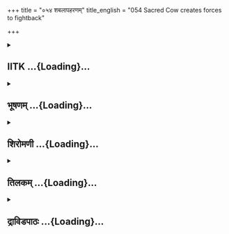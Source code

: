 +++
title = "०५४ शबलापहरणम्"
title_english = "054 Sacred Cow creates forces to fightback"

+++
<div caption="श्रीराम-हरिसीताराममूर्ति-घनपाठिभ्यां वचनम्" class="audioEmbed" src="https://archive.org/download/Ramayana-recitation-Sriram-harisItArAmamUrti-Ghanapaati-v2/Kanda_1/Kanda_1_BK-054-Shabala_Paharanam.mp3"></div>

<div class="js_include collapsed" newlevelforh1="2" title="IITK" unfilled url="/purANam/rAmAyaNam/audIchya-pAThaH/iitk/1_bAlakANDam/04-mithilAyAtrA/04-vishvAmitra-kathA/054_shabalApaharaNam.md">
<details><summary><h2>IITK ...{Loading}...</h2></summary>

Viswamitra attempts to take Kamadhenu by force--Kamadhenu creates hordes
of



### श्लोकः
#### मूलम्
warriors -- the army of Viswamitra gets killed.]  
कामधेनुं वसिष्ठोऽपि यदा न त्यज्यते मुनिः।  
तदास्य शबलां राम विश्वामित्रोऽन्वकर्षत॥1.54.1॥

#### शब्दार्थः
राम O Rama, वसिष्ठः मुनिः अपि sage Vasishta also, कामधेनुम् wishfulfilling cow, यदा when, न त्यज्यते did not leave, तदा then, विश्वामित्रः Visvamitra, शबलां Sabala, अन्वकर्षत pulled.

#### आङ्ग्लानुवादः
"O Rama when sage Vasishta did not consent to part with the wishfulfilling cow, Viswamitra dragged Sabala by force.



### श्लोकः
#### मूलम्
नीयमाना तु शबला राम राज्ञा महात्मना।  
दुःखिता चिन्तयामास रुदन्ती शोककर्शिता॥1.54.2॥

#### शब्दार्थः
राम O Rama, महात्मना by the magnanimous, राज्ञा (by) king, नीयमाना being carried away, शबला Sabala, दुःखिता distressed, शोककर्शिता emaciated by sorrow, रुदन्ती weeping, चिन्तयामास reflected.

#### आङ्ग्लानुवादः
O Rama when she was being taken away by the powerful king the distressed Sabala thus reflected choked with sorrow"ः



### श्लोकः
#### मूलम्
परित्यक्ता वसिष्ठेन किमहं सुमहात्मना।  
याहं राजभटैर्दीना ह्रियेय भृशदुःखिता॥1.54.3॥

#### शब्दार्थः
दीना evoking pity, भृश दुःखिता greatly distressed, या अहम् I, राजभटैः by the attendants of king, ह्रियेय carried away, अहम् I, महात्मना magnanimous, वसिष्ठेन by Vasishta, परित्यक्ता  किम् have been abndoned?.

#### आङ्ग्लानुवादः
"I am being carried away by attendants of the king in this greatly distressed and pitiable condition. Have I been abandoned by the magnanimous Vasishta?



### श्लोकः
#### मूलम्
किं मयाऽपकृतं तस्य महर्षेर्भावितात्मनः।  
यन्मामनागसं भक्तामिष्टां त्यजति धार्मिकः॥1.54.4॥

#### शब्दार्थः
धार्मिकः pious, अनागसम् innocent, भक्ताम् devoted, इष्टाम् beloved, माम् me, यत् त्यजति is forsaking, भावितात्मनः having purified soul, तस्य महर्षेः for that maharshi, मया by me, किम् what, अपकृतम् harm has been done?

#### आङ्ग्लानुवादः
What harm have I done to the pious maharshi, a compassionate soul? Why does he  forsake me, his auspicious one, despite my innocence and devotion"?



### श्लोकः
#### मूलम्
इति सा चिन्तयित्वा तु विनिश्श्वस्य पुनःपुनः।  
निर्धूय तांस्तदा भृत्यान् शतशश्शत्रुसूदन ।  
जगामानिलवेगेन पादमूलं महात्मनः॥1.54.5॥

#### शब्दार्थः
शत्रुसूदन O Destroyer of enemies, Rama, सा she, इति thus, चिन्तयित्वा thinking, पुनः पुनः frequently, विनिःश्वस्य sighing, तदा then, तान् those, शतशः in hundreds, भृत्यान् attendants, निर्धूय shaking, अनिलवेगेन with the speed of wind, महात्मनः illustrious Vasishta's, पादमूलम् towards his feet, जगाम went.

#### आङ्ग्लानुवादः
"O Destroyer of enemies thus thinking and repeatedly sighing, that cow shook off those attendants who were in hundreds and ran towards the feet of the illustrious Vasishta with the speed of the wind.



### श्लोकः
#### मूलम्
शबला सा रुदन्ती च क्रोशन्ती चेदमब्रवीत्।  
वसिष्ठस्याग्रतस्स्थित्वा मेघदुन्दुभिराविणी॥1.54.6॥

#### शब्दार्थः
सा शबला that Sabala, रुदन्ती च weeping, क्रोशन्ती च moaning, वसिष्ठस्य Vasishta's, अग्रतः in front of, स्थित्वा standing, मेघदुन्दुभिराविणी roaring like the thunder and kettle drum, इदम् this, अब्रवीत् said.

#### आङ्ग्लानुवादः
Lowing and moaning, standing before Vasishta, roaring like thunder and of kettledrum, Sabala saidः



### श्लोकः
#### मूलम्
भगवन् किं परित्यक्ता त्वयाऽहं ब्रह्मणस्सुत।  
यस्माद्राजभृता मां हि नयन्ते त्वत्सकाशतः॥1.54.7॥

#### शब्दार्थः
ब्रह्मणः Brahma's, सुत son, भगवन् O Venerable one, अहम् I, त्वया by you, परित्यक्ता किम् abandoned?, यस्मात् for what reason, राजभृताः servants of king, त्वत्सकाशतः from your presence, माम् me, नयन्ते हि carrying me.

#### आङ्ग्लानुवादः
"O Brahma's son O Venerable one you have abandoned me? For what reason the servants of the king are taking me away from you"?



### श्लोकः
#### मूलम्
एवमुक्तस्तु ब्रह्मर्षिरिदं वचनमब्रवीत्।  
शोकसन्तप्तहृदयां स्वसारमिव दुःखिताम्॥1.54.8॥

#### शब्दार्थः
एवम् in this manner, उक्तः having been spoken by (Sabala), ब्रह्मर्षिः Brahmarshi, शोकसन्तप्तहृदयां (addressing Sabala whose) heart is afflicted with sorrow, दुःखिताम् distressed, स्वसारमिव like to a sister, इदम् this, वचनम् word, अब्रवीत् spoke.

#### आङ्ग्लानुवादः
Addressed thus, Bramharshi said to Sabala, like to  a sister whose heart is afflicted with sorrowः



### श्लोकः
#### मूलम्
न त्वां त्यजामि शबले नापि मेऽपकृतं त्वया।  
एष त्वां नयते राजा बलोन्मत्तो महाबलः॥1.54.9॥

#### शब्दार्थः
शबले O Sabala, त्वाम् you, न त्यजामि not forsaking, त्वया by you, न अपकृतमपि no harm has been done, महाबलः highly powerful, एषः राजा king, मत्तः from me, बलात् forcibly, त्वाम् you, नयते is carrying.

#### आङ्ग्लानुवादः
"O Sabala I am not forsaking you. You have done me no harm. This highly powerful king is forcibly carrying you away from me.



### श्लोकः
#### मूलम्
न हि तुल्यं बलं मह्यं राजा त्वद्य विशेषतः।  
बली राजा क्षत्रियश्च पृथिव्याः पतिरेव च॥1.54.10॥

#### शब्दार्थः
मह्यम् for me, बलम् power, तुल्यम् equal to him, न हि not, अद्य today, विशेषतः especially, राजा तु is king, राजा being king, बली powerful, क्षत्रियश्च also warrior, पृथिव्याः for the earth, पतिरेव च is also the lord.

#### आङ्ग्लानुवादः
I am no match for his strength, especially he is a king. Being king, he is a warrior, powerful and lord of the earth.



### श्लोकः
#### मूलम्
इयमक्षौहिणी पूर्णा सवाजिरथसङ्कुला।  
हस्तिध्वजसमाकीर्णा तेनासौ बलवत्तरः॥1.54.11॥

#### शब्दार्थः
सवाजिरथसङ्कुला crowded with horses yoked to chariots, हस्तिध्वजसमाकीर्णा surrounded by elephants and banners, इयम् this, अक्षौहिणी Akshauhini, पूर्णा is filled, तेन for that reason, असौ this (king ), बलवत्तरः is mighty.

#### आङ्ग्लानुवादः
He has an entire akshauhini composed of horses, chariots, elephants and banners. Hence he is stonger".



### श्लोकः
#### मूलम्
एवमुक्ता वसिष्ठेन प्रत्युवाच विनीतवत्।  
वचनं वचनज्ञा सा ब्रह्मर्षिममितप्रभम्॥1.54.12॥

#### शब्दार्थः
वसिष्ठेन by Vasishta, एवम् in this way, उक्ता spoken, वचनज्ञा knowledgeable in words, सा that cow, अमितप्रभम् immeasurable power, ब्रह्मर्षिम् addressing brahmarshi, वचनम् words, विनीतवत् with humility, प्रत्युवाच replied.

#### आङ्ग्लानुवादः
To these words of  brahmarshi Vasishta armed with immeasurable power, Sabala, who knew the use of words, replied with humilityः



### श्लोकः
#### मूलम्
न बलं क्षत्रियस्याहुर्ब्राह्मणो बलवत्तरः।  
ब्रह्मन् ब्रह्मबलं दिव्यं क्षत्रात्तु बलवत्तरम्॥1.54.13॥

#### शब्दार्थः
क्षत्रियस्य the strength of a Kshatriya, बलम् strength, न आहुः do not speak (in high    esteem), ब्राह्मणः Brahmin, बलवत्तरः possesses greater strength, ब्रह्मन् O Best of Brahmins, क्षत्रात् greater than the strength of a Kshatriya, ब्रह्मबलम् the strength of a Brahmin, दिव्यम् is divine, बलवत्तरम् greater.

#### आङ्ग्लानुवादः
"O Best of brahmins it is held that the strength of a kshatriya is no greater than a brahmin's. A brahmin possesses great strength his strength is divine. It is greater than that of a kshatriya.



### श्लोकः
#### मूलम्
अप्रमेयबलं तुभ्यं न त्वया बलवत्तरः।  
विश्वामित्रो महावीर्यस्तेज स्तव दुरासदम्॥1.54.14॥

#### शब्दार्थः
तुभ्यम् for you, अप्रमेयबलम् immeasurable power, महावीर्यः highly valourous, विश्वामित्रः Visvamitra, त्वया more than you, बलवत्तरः न is not great in strength, तव your, तेजः splendour, दुरासदम् cannot be reached.

#### आङ्ग्लानुवादः
Your power is immeasurable. Even though highly valiant, Viswamitra is not greater than you in strength. Your power is unequalled.



### श्लोकः
#### मूलम्
नियुङ्क्ष्व मां महाभाग त्वद्ब्रह्मबलसम्भृताम्।  
तस्य दर्पबलं यत्तन्नाशयामि दुरात्मनः॥1.54.15॥

#### शब्दार्थः
महाभाग O Highly fortunate one, त्वद्ब्रह्मबलसम्भृताम् possessed of your brahminic power, माम् me, नियुङ्क्ष्व command, दुरात्मनः of the wickedminded, तस्य his, यत् which, दर्पबलम् insolent power, तत् that one, नाशयामि I will destroy.

#### आङ्ग्लानुवादः
O Highly fortunate one I am possessed of your brahminic power. Command me. I will destroy the insolent and power of that wickedminded one.



### श्लोकः
#### मूलम्
इत्युक्तस्तु तया राम वसिष्ठस् सुमहायशाः।  
सृजस्वेति तदोवाच बलं परबलार्दनम्॥1.54.16॥

#### शब्दार्थः
राम O Rama, तया by her, इति thus, उक्तः spoken, महायशाः highly glorious, वसिष्ठः Vasishta, तदा then, परबलार्दनम् tormenting the power of enemies, बलम् army, सृजस्व create, इति thus, उवाच said.

#### आङ्ग्लानुवादः
O Rama to this, glorious Vasishta repliedः "Create an army capable of crushing the enemy power.



### श्लोकः
#### मूलम्
तस्य तद्वचनं श्रुत्वा सुरभिस्साऽसृजत्तदा॥1.54.17॥  
तस्या हुम्भारवोत्सृष्टाः पप्लवाश्शतशो नृप।  
नाशयन्ति बलं सर्वं विश्वामित्रस्य पश्यतः॥1.54.18॥

#### शब्दार्थः
तस्य his, तत् वचनम् this word, श्रुत्वा having heard, सा that, सुरभिः Kamadhenu, तदा then, असृजत् created (army), नृप O Rama, तस्याः that Kamadhenu's, हुम्भारवोत्सृष्टाः from the sound of 'Humbha' uttered by her, पप्लवाः paplavas, शतशः in hundreds, विश्वामित्रस्य  Viswamitra, पश्यतः while seeing, सर्वम् entire, बलम् army, नाशयन्ति destroyed.

#### आङ्ग्लानुवादः
Hearing his words Kamadhenu created an army. O Rama her lowing brought into being Paplavas in hundreds who destroyed the entire army of Viswamitra, while he looked on helplessly.



### श्लोकः
#### मूलम्
बलं भग्नं ततो दृष्ट्वा रथेनाक्रम्य कौशिकः।  
स राजा परमक्रुद्धो रोषविस्फारितेक्षणः।  
पप्लवान्नाशयामास शस्त्रैरुच्चावचैरपि॥1.54.19॥

#### शब्दार्थः
ततः thereafter, सः राजा that king, कौशिकः Visvamitra, भग्नम् destroyed, बलम् army, दृष्ट्वा having seen, परमक्रुद्धः exceedingly enraged, रोषविस्फारितेक्षणः his eyes expanded with anger, रथेन with chariot, आक्रम्य having occupied, उच्चावचैः अपि which were also of various kinds, शस्त्रैः with weapons, पप्लवान् Paplavas, नाशयामास destroyed.

#### आङ्ग्लानुवादः
Thereafter the king (Viswamitra), having seen his army thus routed, flew into a fury.  
Wideeyed with anger, he sat in his chariot and destoyed the Paplavas with various kinds of weapons.



### श्लोकः
#### मूलम्
विश्वामित्रार्दितान् दृष्ट्वा पप्लवाञ्छतशस्तदा।  
भूय एवासृजत्कोपाच्छकान् यवनमिश्रितान्॥1.54.20॥

#### शब्दार्थः
विश्वामित्रार्दितान् afflicted by Visvamitra, शतशः hundreds of, पप्लवान् Papalavas, दृष्ट्वा having seen, तदा then, कोपात् out of anger, भूय एव again, यवनमिश्रितान् mixed with Yavanas, शकान् Sakas, असृजत् created.

#### आङ्ग्लानुवादः
Having seen hundreds of Paplavas crushed by Viswamitra, once again she created out of anger. Sakas mixed with Yavanas.



### श्लोकः
#### मूलम्
तैरासीत् संवृता भूमि श्शकैर्यवनमिश्रितैः।  
प्रभावद्भिर्महावीर्यैर्हेमकिञ्जल्कसन्निभैः॥1.54.21॥

#### शब्दार्थः
प्रभावद्भिः by those possessing splendour, महावीर्यैः supreme valour, हेमकिञ्चल्कसन्निभैः resembling golden filaments, यवनमिश्रितैः mixed with Yavanas, शकैः Sakas, भूमिः earth, संवृता आसीत् covered with.

#### आङ्ग्लानुवादः
Sakas mixed with Yavanas, resembling golden filaments possessing brilliance and supreme bravery, covered the earth.



### श्लोकः
#### मूलम्
दीर्घासिपट्टिशधरैःमवर्णाम्बरावृतैः।  
निर्दग्धं तद्बलं सर्वं प्रदीप्तैरिव पावकैः॥1.54.22॥

#### शब्दार्थः
दीर्घासिपट्टिशधरैः armed with long swords and lances, हेमवर्णाम्बरावृतैः by those clad in yellow apparel (by Sakas and Yavanass), प्रदीप्तैः flaming, पावकैरिव like fire, तत् that, सर्वम् entire, बलम् army, निर्दग्धम् was consumed.

#### आङ्ग्लानुवादः
Sakas and Yavanas, armed with swords and lances, clad in yellow apparel, looking  like flaming fire destroyed the entire army.



### श्लोकः
#### मूलम्
ततोऽस्त्राणि महातेजा विश्वामित्रो मुमोच ह।  
तैस्तैर्यवनकाम्भोजाः पप्लवाश्चाकुलीकृताः॥1.54.23॥

#### शब्दार्थः
ततः thereafter, महातेजाः most brilliant, विश्वामित्रः Visvamitra, अस्त्राणि weapons, मुमोच ह released, तैस्तैः with those weapons, यवनकाम्भोजाः Yavana, Kambhojas, पप्लवाश्च Paplavas, अकुलीकृताः were tormented.

#### आङ्ग्लानुवादः
Thereafter, most brilliant Viswamitra released weapons. With these weapons, the Yavanas, Kambhojas and Paplavas were scattered".  

### समाप्तिः
 श्रीमद्रामायणे वाल्मीकीय आदिकाव्ये बालकाण्डे चतुष्पञ्चाशस्सर्गः॥  
Thus ends the fiftyfourth sarga of Balakanda of the holy Ramayana the first epic composed by sage Valmiki.

</details>
</div>
<div class="js_include collapsed" newlevelforh1="2" title="भूषणम्" unfilled url="/purANam/rAmAyaNam/audIchya-pAThaH/TIkA/bhUShaNa_iitk/1_bAlakANDam/04-mithilAyAtrA/04-vishvAmitra-kathA/054_shabalApaharaNam.md">
<details><summary><h2>भूषणम् ...{Loading}...</h2></summary>



कामधेनुं वसिष्ठो ऽपि यदा न त्यजते मुनिः ।  

तदास्य शबलां राम विश्वामित्रो ऽन्वकर्षत  ॥  १।५४।१  ॥   

नीयमाना तु शबला राम राज्ञा महात्मना ।  

दुःखिता चिन्तयामास रुदन्ती शोककर्शिता  ॥  १।५४।२  ॥   

अथ
बलात्कारकुपितवसिष्ठप्रहितकामधेनोर्बलसृष्टिश्चतुःपञ्चाशे--कामधेनुमित्यादिदशकम्
 ॥  १।५४।१,२  ॥   

  

परित्यक्ता वसिष्ठेन किमहं सुमहात्मना ।  

या ऽहं राजभटैर्दीना ह्रियेयं भृशदुःखिता  ॥  १।५४।३  ॥   

किं मया ऽपकृतं तस्य महर्षेर्भावितात्मनः ।  

यन्मामनागसं भक्तामिष्टां त्यजति धार्मिकः  ॥  १।५४।४  ॥   

निर्द्धूय तांस्तदा भृत्यान् शतशः शत्रुसूदन ।  

जगामानिलवेगेन पादमूलं महात्मनः  ॥  १।५४।५  ॥   

ह्रियेयम्, कर्मणि सम्प्रश्ने लिङ् । कथमपि ह्रियेयमित्यर्थः । भृशदुःखिता
भृशं दुःखिता । वृत्तिविषये मकारलोपो भृशमादिमान्ताव्ययस्येष्यते  ॥ 
१।५४।३५  ॥   

  

शबला सा रुदन्ती च क्रोशन्ती चेदमब्रवीत् ।  

वसिष्ठस्याग्रतः स्थित्वा मेघदुन्दुभिराविणी  ॥  १।५४।६  ॥   

क्रोशन्ती आर्तस्वरं कुर्वन्ती  ॥  १।५४।६  ॥   

  

भगवन् किं परित्यक्ता त्वयाहं ब्रह्मणः सुत ।  

यस्माद्राजभृता मां हि नयन्ते त्वत्सकाशतः  ॥  १।५४।७  ॥   

एवमुक्तस्तु ब्रह्मर्षिरिदं वचनमब्रवीत् ।  

शोकसन्तप्तहृदयां स्वसारमिव दुःखिताम्  ॥  १।५४।८  ॥   

राजभृताः राजभटाः । त्वत्सकाशतः त्वत्समीपतः  ॥  १।५४।७,८  ॥   

  

न त्वां त्यजामि शबले नापिमे ऽपकृतं त्वया ।  

एष त्वां नयते राजा बलान्मत्तो महाबलः  ॥  १।५४।९  ॥   

मत्तः मत्सकाशात्  ॥  १।५४।९  ॥   

  

न हि तुल्यं बलं मह्यं राजा त्वद्य विशेषतः ।  

बली राजा क्षत्रियश्च पृथिव्याः पतिरेव च  ॥  १।५४।१०  ॥   

मह्यं मम । तर्हि तपोबलेन किमिति न दण्ड्यते ? तत्राह राजा त्वद्य विशेषत
इति । राजा तपोबलेन न दण्ड्य इत्यर्थः  ॥  १।५४।१०  ॥   

  

इयमक्षौहिणी पूर्णा सवाजिरथसङ्कुला ।  

हस्तिध्वजसमाकीर्णा तेनासौ बलवत्तरः  ॥  १।५४।११  ॥   

एवमुक्ता वसिष्ठेन प्रत्युवाच विनीतवत् ।  

वचनं वचनज्ञा सा ब्रह्मर्षिमतुलप्रभम्  ॥  १।५४।१२  ॥   

न बलं क्षत्रियस्याहुर्ब्राह्मणो बलवत्तरः ।  

ब्रह्मन् ब्रह्मबलं दिव्यं क्षत्रात्तु बलवत्तरम्  ॥  १।५४।१३  ॥   

अप्रमेयबलं तुभ्यं न त्वया बलवत्तरः ।  

विश्वामित्रो महावीर्यस्तेजस्तव दुरासदम्  ॥  १।५४।१४  ॥   

नियुङ्क्ष्व मां महातेजस्त्वद्ब्रह्मबलसम्भृताम् ।  

तस्य दर्पबलं यत्तन्नाशयामि दुरात्मनः  ॥  १।५४।१५  ॥   

इयमित्यादि पञ्च । सवाजिरथसङ्कुला वाजिसहितरथैस्सङ्कुला । तुभ्यं तव ।
त्वया त्वत्तः । त्वद्ब्रह्मबलेन सम्भृतां संवर्द्धितप्रभावाम्  ॥ 
१।५४।१११५  ॥   

  

इत्युक्तस्तु तया राम वसिष्ठस्तु महायशाः ।  

सृजस्वेति तदोवाच बलं परबलारुजम्  ॥  १।५४।१६  ॥   

तस्य तद्वचनं श्रुत्वा सुरभिः सासृजत्तदा  ॥  १।५४।१७  ॥   

इत्युक्त इत्याद्यष्टौ । आरुजति हिनस्तीत्यारुजम्  ॥  १।५४।१६,१७  ॥   

  

तस्या हुम्भारवोत्सृष्टाः पप्लवाः शतशो नृप ।  

नाशयन्ति बलं सर्वं विश्वामित्रस्य पश्यतः  ॥  १।५४।१८  ॥   

बलं सैन्यम् । हुम्भारवः पशूनां हुम्भाशब्दः । उत्सृष्टाः निर्मिताः
पप्लवशकयवनादिशब्दाः म्लेच्छजातिविशेषवचनाः । पश्यत इत्यनादरे षष्ठी  ॥ 
१।५४।१८  ॥   

  

बलं भग्नं ततो दृष्ट्वा रथेनाक्रम्य कौशिकः ।  

स राजा परमक्रुद्धः क्रोधविस्फारितेक्षणः ।  

पप्लवान् नाशयामास शस्त्रैरुच्चावचैरपि  ॥  १।५४।१९  ॥   

विस्फारितं विवृतम्  ॥  १।५४।१९  ॥   

  

विश्वामित्रार्दितान् दृष्ट्वा पप्लवान् शतशस्तदा ।  

भूय एवासृजत्कोपाच्छकान् यवनमिश्रितान्  ॥  १।५४।२०  ॥   

अर्दितान् हिंसितान्  ॥  १।५४।२०  ॥   

  

तैरासीत्संवृता भूमिः शकैर्यवनमिश्रितैः ।  

प्रभावद्भिर्महावीर्यैर्हेमकिञ्जल्कसन्निभैः  ॥  १।५४।२१  ॥   

हेमकिञ्जल्कसन्निभैः हेमशब्दश्चम्पकपरः, तस्य कनकाह्वयत्वात् ।
तत्केसरतुल्यैरित्यर्थः  ॥  १।५४।२१  ॥   

  

दीर्घासिपट्टिशधरैर्हेमवर्णाम्बरावृतैः ।  

निर्दग्धं तद्बलं सर्वं प्रदीप्तैरिव पावकैः  ॥  १।५४।२२  ॥   

ततो ऽस्त्राणि महातेजा विश्वामित्रो मुमोच ह ।  

तैस्तैर्यवनकाम्भोजाः पप्लवाश्चाकुलीकृताः  ॥  १।५४।२३  ॥   

इत्यार्षे श्रीरामायणे वाल्मीकीये आदिकाव्ये बालकाण्डे चतुःपञ्चाशः सर्गः
 ॥  ५४  ॥   

पट्टिशः असिविशेषः  ॥  १।५४।२२,२३  ॥   

इति श्रीगोविन्दराजविरचिते श्रीरामायणभूषणे मणिमञ्जीराख्याने
बालकाण्डव्याख्याने चतुःपञ्चाशः सर्गः  ॥  ५४  ॥   

  



</details>
</div>
<div class="js_include collapsed" newlevelforh1="2" title="शिरोमणी" unfilled url="/purANam/rAmAyaNam/audIchya-pAThaH/TIkA/shiromaNI_iitk/1_bAlakANDam/04-mithilAyAtrA/04-vishvAmitra-kathA/054_shabalApaharaNam.md">
<details><summary><h2>शिरोमणी ...{Loading}...</h2></summary>



कामधेनुमिति । हे राम मुनिः वशिष्ठः यदा कामधेनुं न त्यजते नात्यजत् तदापि
विश्वामित्रः अस्य वशिष्ठस्य शबलामन्वकर्षत हठादनयत्  ॥  १।५४।१  ॥   

  

नीयमानेति । हे राम महात्मना राज्ञा विश्वामित्रेण नीयमाना बलादाकृष्यमाणा
अत एव दुःखिता अत एव रुदन्ती शोककर्षिता शोकव्याकुलचित्ता शबला तु
चिन्तयामास  ॥  १।५४।२  ॥   

  

तच्चिन्तामेवाह परीति । या अहं राजभृतैः विश्वामित्रभृत्त्यैः ह्रियेय सा
दीना भृशं दुःखिता अहं सुमहात्मना वशिष्ठेन किं किमर्थं परित्यक्ता  ॥ 
१।५४।३  ॥   

  

किमिति । भावितात्मनः चिन्तनीयस्वरूपस्य महर्षेः वशिष्ठस्य मया किंमपकृतं
यत् येनाकारेण अनागसं मज्ज्ञानविषयीभूतापराधरहितां भक्तां तत्सेवापरामत एव
इष्टां तदिच्छाविषयीभूतां मां धार्मिकः धर्मनिरतो वशिष्ठः त्यजति  ॥  १।५४।४
 ॥   

  

इतीति । तदा स्वापकर्षणकाले इति अनेन प्रकारेण चिन्तयित्वा पुनः पुनः
निश्वःस्य च सा शबला वायुवेगेनैव परमौजसं वशिष्ठं जगाम । तुशब्द एवार्थे  ॥ 
१।५४।५  ॥   

  

गमनप्रकारं वर्णयन्नाह निरिति । हे शत्रुसूदन तदा स्वापकर्षणकाले शतशस्तान्
भृत्यान् निर्धूय निपात्य महात्मनो वशिष्ठस्य पादमूलं चरणसमीपं अनिलवेगेन
जगाम शबलेति शेषः  ॥  १।५४।६  ॥   

  

शबलेति । रुदन्ती रोदनं कुर्वती क्रोशन्ती हे ऋषे इत्याह्वानं कुर्वती
रुदन्ती स्वरोदनहेतुककरुणोत्पादनेन अन्यानपि रोदयन्ती च मेघनिःस्वना
गम्भीरनादा सा शबला वशिष्ठस्याग्रत एव स्थित्वा इदमब्रवीत् । एकश्चशब्द
एवार्थे  ॥  १।५४।७  ॥   

  

तद्वचनमेवाह भगवन्निति । हे भगवन् ब्रह्मणः सुत त्वया ऽहं किं किमर्थं
परित्यक्ता यस्मात्परित्यागाद्धेतोः राजभृताः राजभटाः त्वत्सकाशतो मां
नयन्ति  ॥  १।५४।८  ॥   

  

एवमिति । एवमनेन प्रकारेण उक्तः शबलया प्रार्थित एव ब्रह्मर्षिः वशिष्ठः
शोकसन्तप्तहृदयां दुःखितां स्वसारमिव भगिनीसदृशीं शबलामिदं वचनमब्रवीत् ।
तुशब्द एवार्थे  ॥  १।५४।९  ॥   

  

तद्वचनमेवाह नेति । हे शबले त्वया मे नापकृतमतस्त्वामहं न त्यजामि महाबलः
मत्तः उन्मत्त एषः राजा बलात् हठात् त्वां नयते । उपिर्हेतौ  ॥  १।५४।१०
 ॥   

  

नहीति । विशेषतो बलं बलवदपि मह्यं पूजनीयं ब्राह्मणकुलमद्य विवादसमये राजा
राज्ञा तुल्यं नैव ब्राह्मणकुलस्य शान्तिगुणविशिष्टत्वेन
युद्धानर्हत्वादिति भावः । अतो राजा प्रजाविषयकानुरागविशिष्टः पृथिव्याः
पतिः क्षत्रिय एवास्मिन् विवादसमये बली । हिशब्दो ऽप्यर्थे तुशब्द एवार्थे
एकश्चशब्दो हेत्वर्थे द्वितीयश्चशब्दो ऽस्मिन्नित्यर्थे पूर्वो राजा
क्विबन्तप्रकृतिकस्तृतीयान्तः सञ्ज्ञापूर्वकविधेरनित्यत्त्वान्मह्यमित्यत्र
वृद्धिविरहः  ॥  १।५४।११  ॥   

  

तस्य सहेतुकं बलवत्तरत्वमाह इयमिति । सवाजिरथसङ्कुला वाजिसहितरथैः सङ्कुला
व्याप्ता हस्तिध्वजसमाकीर्णा हस्तिश्रेष्ठैः समाकीर्णा पूर्णा इयं
विश्वामित्राक्षौहिणी अस्तीति शेषः । तेन हेतुना ऽसौ विश्वामित्रो बलवत्तरः
अतिबली अस्ति  ॥  १।५४।१२  ॥   

  

एवमिति । एवं वर्णितप्रकारेण वशिष्ठेन उक्ता वचनज्ञा वचनतात्पर्यज्ञात्री
सा शबला विनीतवत् विनम्रतायुक्तं वचनमतुलप्रभं ब्रह्मर्षिं वशिष्ठं
प्रत्युवाच  ॥  १।५४।१३  ॥   

  

तद्वचनमेवाह नेति । क्षत्रियस्य न बलं ब्राह्मणबलापेक्षया अल्पबलमाहुः
तत्वज्ञा इति शेषः । अतो ब्राह्मणाः बलवत्तराः एतेन शान्तिगुणविशिष्टत्वे
ऽपि क्षत्रियादिकृतब्राह्मणापकृतिजनितदुरितध्वंसः स्वनिष्ठकरुणया
ब्राह्मणैः कर्तव्य एवेति ध्वनितम् । सहेतुकं ब्राह्मणबलस्य बलवत्तरत्वं
वदन्नाह हे ब्रह्मन् ब्रह्मबलं ब्राह्मणस्य तव बलं दिव्यं
प्राकृतविलक्षणमतः क्षत्रात् क्षत्रियबलात् बलवत्तरमस्तीति  

शेषः । ब्रह्मबलमित्युभयान्वयि । तुशब्दो हेत्वर्थे अल्पार्थको नञ्  ॥ 
१।५४।१४  ॥   

  

ननु सैन्यबलेन तस्य बलवत्तरत्वमक्षतमेवेत्यत आह अप्रमेयमिति । दुरासदं
निवर्तयितुमशक्यं तव तेज तपोजनितप्रभाव एवमप्रमेयमियत्तारहितं तुभ्यं तव
बलं सैन्यमस्तीति शेषः । अतः महावीर्यः सैन्यादिवीर्यविशिष्टः
विश्वामित्रस्त्वया त्वत्तो बलवत्तरो न  ॥  १।५४।१५  ॥   

  

राजपराभवोपायं वदन्ती आह नियुङ्क्ष्वेति । हे महातेजः
त्वद्ब्रह्मबलसम्भृतां तव मन्त्रबलेन सम्पोषितां मां नियुङ्क्ष्व
तद्बलनाशने नियोजन तेन दुरात्मनः दुष्टस्वभावस्य तस्य विश्वामित्रस्य
यद्दर्पं बलं च तत् नाशयामि । विनापि चं समुच्चयः  ॥  १।५४।१६  ॥   

  

इतीति । हे राम तया शबलया इति अनेन प्रकारेण उक्त एव महायशाः वशिष्ठः
परबलार्दनं शत्रुसैन्यनाशकं बलं सैन्यं सृजस्व इति तदा
धेनुप्रार्थनोत्तरसमये एवमुवाच धेनुमिति शेषः । तुशब्दौ एवार्थौ  ॥  १।५४।१७
 ॥   

  

तस्येति । तदा वशिष्ठोक्तिसमये तस्य वशिष्ठस्य तद्वचनं श्रुत्वा सा सुरभिः
असृजत् राजवलविघातकानिति शेषः । सर्जनप्रकारं वर्णयन्नाह हे नृप तस्याः
धेनोः हुम्भारवोत्सृष्टाः हुङ्कारशब्दोत्पन्नाः शतशः पह्लवाः यवनविशेषाः
तदुपलक्षितपह्लवकाम्बोजबर्बराः विश्वामित्रस्य सर्वं बलं सैन्यं
विश्वामित्रस्य पश्यतः पश्यन्तं विश्वामित्रमनादृत्य नाशयन्ति अनाशयन्त
वर्तमानसामीप्य इति भूते लट् । सार्धश्लोक एकान्वयी ।
पह्लवशकयवनकाम्बोजबर्बराद्या म्लेच्छविशेषा इति प्रसिद्धम्  ॥  १।५४।१८  ॥   

  

स इति । परमक्रुद्धः अतिक्रोधविशिष्टः अत एव क्रोधविस्फारितेक्षणः क्रोधेन
विस्फारिते ईक्षणे नेत्रे येन स राजा विश्वामित्रः  ॥  १।५४।१९  ॥   

  

उच्चावचैः न्यूनाधिकभावतामापन्नैः शस्त्रास्त्रैः अपिना नर्जनादिभिः
पह्लवान् नाशयामास तदा विश्वामित्रप्रहरणकाले शतशः पह्लवान्
विश्वामित्रार्दितान्दृष्ट्वा अवलोक्य  ॥  १।५४।२०  ॥   

  

घोरान् भयङ्करान् यवनमिश्रितान् यवनसजातीयान् शकान् भूयो ऽपि असृजत् शबलेति
शेषः । तै शबलासृष्टैः यवनमिश्रितैः शकैः संवृता भूमिः आसीत्  ॥  १।५४।२१
 ॥   

  

प्रभावद्भिरिति । प्रभावद्भिः अतिप्रभाविशिष्टैः महावीर्यैः
अतिपराक्रमवद्भिः हेमकिञ्जल्कसन्निभैः चम्पककेशरतुल्यैः
दीर्घासिपट्टिशध्ारैः बृहदस्यादिविशष्टैः हेमवर्णाम्बरावृत्तैः
हेमवर्णसदृशवर्णविशिष्टवस्त्रयुक्तैः पावकैरिव प्रदीप्तैः यवनमिश्रितैः
शकैः सर्वं तद्बलं विश्वामित्रसैन्यं निर्दग्धं ततः
स्वसैन्यनिर्दाहानन्तरमेव महातेजाः विश्वामित्रः अस्त्राणि मुमोचा ह शब्द
एवार्थे  ॥  १।५४।२२,२३  ॥   

  

तैर्विश्वामित्रास्त्रैः ते प्रसिद्धाः यवनकाम्बोजाः पह्लवाश्च आकुलीकृताः
व्याकुलतां प्रापिताः  ॥  १।५४।२४  ॥   

  

इति श्रीमद्वाल्मीकीयरामायणव्याख्याने रामायणशिरोमणौ बालकाण्डे
चतुःपञ्चाशत्तमः सर्गः  ॥  १।५४  ॥   

  

  



</details>
</div>
<div class="js_include collapsed" newlevelforh1="2" title="तिलकम्" unfilled url="/purANam/rAmAyaNam/audIchya-pAThaH/TIkA/tilaka_iitk/1_bAlakANDam/04-mithilAyAtrA/04-vishvAmitra-kathA/054_shabalApaharaNam.md">
<details><summary><h2>तिलकम् ...{Loading}...</h2></summary>



अथ दण्डोपायप्रवृत्तिमाह कामधेनुमिति । न त्यजते नात्यजत् । अन्वकर्षत ।
बलादिति शेषः  ॥  १।५४।१,२  ॥   

  

राजभृतैः राजसेवकैः । "भटैः" इति क्वचित्पाठः । ह्रियेय । कर्मणि लिङ् ।
भृशदुःखिता भृशेनातिशयेन दुःखिता अस्मीति शेषः । भृशशब्दो बहुपर्यायो वा  ॥ 
१।५४।३  ॥   

  

अपकृतमपराद्धम् । दृष्ट्वा ज्ञात्वापि । भक्ताम् सेवापराम्  ॥  १।५४।४,५
 ॥   

  

शतशो भृत्यान्स्वकर्षकान् । पादमूलम् पादसमीपम् । महात्मनो वसिष्ठस्य  ॥ 
१।५४।६  ॥   

  

रोदनमश्रुपातः । क्रोशनमार्तशब्दः । रुदन्त्या एव ऋषिसमीपगमनं रुदन्त्यैव च
कथनमित्येतदर्थं द्वी रुदन्तीति  ॥  १।५४।७  ॥   

  

सकाशः समीपम्  ॥  १।५४।८  ॥   

  

स्वसा भगिनी  ॥  १।५४।९  ॥   

  

बलात्क्षात्रात् । मत्तो ऽविवेकी  ॥  १।५४।१०  ॥   

  

मह्यम् मम । नहि तद्बलेन तुल्यमित्यर्थः । तपोबलेन तर्हि दण्ड्यताम् ।
तत्राह राजा त्वित्यादि । राजत्वात्तपोबलेन न दण्ड्य इति भावः ।
तद्वक्ष्यति किष्किन्धायाम् "दुर्लभस्य च धर्मस्य जीवितस्य शुभस्य च ।
राजानो वानरश्रेष्ठ प्रदातारो न संशयः  ॥  तान्न हिंस्यान्न
चाक्रोशेन्नाक्षिप्रेन्नाप्रियं वदेत् । देवा मानुषरूपेण चरन्त्येते महीतले
 ॥ " इति। अद्य विशेषतः। अवध्य इति शेषः। अद्य कृतातिथ्यके दिने।
तेनातिथित्वाद्विशेषतोऽवध्य इति भावः। बली राजेत्यनेन
युद्धाज्येयत्वमुक्तम्। पृथिवीपतिक्षत्रियत्वेन तद्वधस्य महापातकसमता
बोधिता  ॥   

१।५४।११  ॥   

बलित्वमेवोपपादयति इयमिति । हस्तिस्थैर्ध्वजैः समाकीर्णा  ॥  १।५४।१२  ॥   

  

विनीतवद्विनयोपेतम्  ॥  १।५४।१३  ॥   

  

न बलमल्पबलम् । बलवत्तराः क्षत्रियादिभ्यः । क्षात्रात्क्षत्रियबलादपि
बलवत्तरमधिकम्  ॥  १।५४।१४  ॥   

  

तुभ्यम् तव । न त्वया । सदृशो ऽपीति शेषः । बलवत्तर इति । दूरे इति शेषः ।
महावीर्यो महावीर्यो ऽपि । तत्र हेतुस्तेजस्तवेत्यादि  ॥  १।५४।१५  ॥   

  

ननु त्वमेव तस्य बलं नाशय । तत्राह नियुङ्क्ष्वेति ।
कामधेनुत्वान्नियोगापेक्षा परकाम्यार्थसृष्टावेव तस्याः सामर्थ्यात् ।
ब्रह्मबलसम्भृतां तादृशकार्यसमर्थत्वेन मां ध्यायस्वेत्यर्थः  ॥  १।५४।१६,१७
 ॥   

  

हुम्भानाम गवां शब्दाः । पह्लवशकयवनकाम्बोजबर्बरा म्लेच्छजातिविशेषाः  ॥ 
१।५४।१८  ॥   

  

पश्यत इत्यनादरे षष्ठी । विस्फारितम् विवृतम्  ॥  १।५४।१९  ॥   

  

अर्दिताः पीडिताः  ॥  १।५४।२०,२१  ॥   

  

प्रभा दुर्निरीक्ष्यं तेजः । हेम्नः किञ्जल्कस्य च सदृशैः । हेमवर्णाम्बरम्
पीताम्बरम्  ॥  १।५४।२२,२३  ॥   

  

इति श्रीरामाभिरामे श्रीरामीये रामायणतिलके वाल्मीकीय आदिकाव्ये बालकाण्डे
चतुःपञ्चाशः सर्गः  ॥  ५४  ॥   

  



</details>
</div>
<div class="js_include collapsed" newlevelforh1="2" title="द्राविडपाठः" unfilled url="/purANam/rAmAyaNam/drAviDapAThaH/1_bAlakANDam/04-mithilAyAtrA/04-vishvAmitra-kathA/054_shabalApaharaNam.md">
<details><summary><h2>द्राविडपाठः ...{Loading}...</h2></summary>


कामधेनुं वसिष्ठोऽपि यदा न त्यजते मुनिः।  
तदास्य शबलां राम विश्वामित्रोऽन्वकर्षत ॥ 1.54.1 ॥   
नीयमाना तु शबला राम राज्ञा महात्मना।  
दुःखिता चिन्तयामास रुदन्ती शोककर्शिता ॥ 1.54.2 ॥   
परित्यक्ता वसिष्ठेन किमहं सुमहात्मना।  
याऽहं राजभटैर्दीना ह्रियेयं भृशदुःखिता ॥ 1.54.3 ॥   
किं मयाऽपकृतं तस्य महर्षेर्भावितात्मनः।  
यन्मामनागसं भक्तामिष्टां त्यजति धार्मिकः ॥ 1.54.4 ॥   
निर्द्धूय तांस्तदा भृत्यान् शतशः शत्रुसूदन।  
जगामानिलवेगेन पादमूलं महात्मनः ॥ 1.54.5 ॥   
शबला सा रुदन्ती च क्रोशन्ती चेदमब्रवीत्।  
वसिष्ठस्याग्रतः स्थित्वा मेघदुन्दुभिराविणी ॥ 1.54.6 ॥   
भगवन् किं परित्यक्ता त्वयाहं ब्रह्मणः सुत।  
यस्माद्राजभृता मां हि नयन्ते त्वत्सकाशतः ॥ 1.54.7 ॥   
एवमुक्तस्तु ब्रह्मर्षिरिदं वचनमब्रवीत्।  
शोकसन्तप्तहृदयां स्वसारमिव दुःखिताम् ॥ 1.54.8 ॥   
न त्वां त्यजामि शबले नापिमेऽपकृतं त्वया।  
एष त्वां नयते राजा बलान्मत्तो महाबलः ॥ 1.54.9 ॥   
न हि तुल्यं बलं मह्यं राजा त्वद्य विशेषतः।  
बली राजा क्षत्रियश्च पृथिव्याः पतिरेव च ॥ 1.54.10 ॥   
इयमक्षौहिणी पूर्णा सवाजिरथसङ्कुला।  
हस्तिध्वजसमाकीर्णा तेनासौ बलवत्तरः ॥ 1.54.11 ॥   
एवमुक्ता वसिष्ठेन प्रत्युवाच विनीतवत्।  
वचनं वचनज्ञा सा ब्रह्मर्षिमतुलप्रभम् ॥ 1.54.12 ॥   
न बलं क्षत्रियस्याहुर्ब्राह्मणो बलवत्तरः।  
ब्रह्मन् ब्रह्मबलं दिव्यं क्षत्रात्तु बलवत्तरम् ॥ 1.54.13 ॥   
अप्रमेयबलं तुभ्यं न त्वया बलवत्तरः।  
विश्वामित्रो महावीर्यस्तेजस्तव दुरासदम् ॥ 1.54.14 ॥   
नियुङ्क्ष्व मां महातेजस्त्वद्ब्रह्मबलसम्भृताम्।  
तस्य दर्पबलं यत्तन्नाशयामि दुरात्मनः ॥ 1.54.15 ॥   
इत्युक्तस्तु तया राम वसिष्ठस्तु महायशाः।  
सृजस्वेति तदोवाच बलं परबलारुजम् ॥ 1.54.16 ॥   
तस्य तद्वचनं श्रुत्वा सुरभिः सासृजत्तदा ॥ 1.54.17 ॥   
तस्या हुम्भारवोत्सृष्टाः पप्लवाः शतशो नृप।  
नाशयन्ति बलं सर्वं विश्वामित्रस्य पश्यतः ॥ 1.54.18 ॥   
स राजा परमक्रुद्धः क्रोधविस्फारितेक्षणः।  
पप्लवान् नाशयामास शस्त्रैरुच्चावचैरपि ॥ 1.54.19 ॥   
विश्वामित्रार्दितान् दृष्ट्वा पप्लवान् शतशस्तदा।  
भूय एवासृजत्कोपाच्छकान् यवनमिश्रितान् ॥ 1.54.20 ॥   
तैरासीत्संवृता भूमिः शकैर्यवनमिश्रितैः।  
प्रभावद्भिर्महावीर्यैर्हेमकिञ्जल्कसन्निभैः ॥ 1.54.21 ॥   
दीर्घासिपट्टिशधरैर्हेमवर्णाम्बरावृतैः।  
निर्दग्धं तद्बलं सर्वं प्रदीप्तैरिव पावकैः ॥ 1.54.22 ॥   
ततोऽस्त्राणि महातेजा विश्वामित्रो मुमोच ह।  
तैस्तैर्यवनकाम्भोजाः पप्लवाश्चाकुलीकृताः ॥ 1.54.23 ॥   

</details>
</div>
